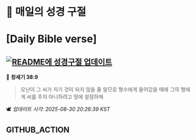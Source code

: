 # 🙏 매일의 성경 구절
# [Daily Bible verse]
## [![README에 성경구절 업데이트](https://github.com/DONGSUKA/first_test/actions/workflows/update-readme-bible.yml/badge.svg)](https://github.com/DONGSUKA/first_test/actions/workflows/update-readme-bible.yml)
<!-- START_BIBLE_VERSE -->
📖 **창세기 38:9**
> 오난이 그 씨가 자기 것이 되지 않을 줄 알므로 형수에게 들어갔을 때에 그의 형에게 씨를 주지 아니하려고 땅에 설정하매

🕊️ _업데이트 시각: 2025-08-30 20:26:39 KST_
  <!-- END_BIBLE_VERSE -->
## GITHUB_ACTION
